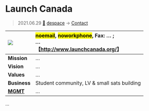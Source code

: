 # Launch Canada
> 2021.06.29 [🚀](../index/index.md) [despace](index.md) → [Contact](contact.md)

|[![](f/con//_logo1_thumb.jpg)](f/con//_logo1.png)|<mark>noemail</mark>, <mark>noworkphone</mark>, Fax: … ;<br> *…*<br> 【<http://www.launchcanada.org/>】|
|:--|:--|
|**Mission**|…|
|**Vision**|…|
|**Values**|…|
|**Business**|Student community, LV & small sats building|
|**[MGMT](mgmt.md)**|…|

…


<p style="page-break-after:always"> </p>
